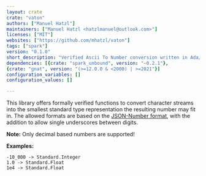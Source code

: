 ```yaml
---
layout: crate
crate: "vaton"
authors: ["Manuel Hatzl"]
maintainers: ["Manuel Hatzl <hatzlmanuel@outlook.com>"]
licenses: ["MIT"]
websites: ["https://github.com/mhatzl/vaton"]
tags: ["spark"]
version: "0.1.0"
short_description: "Verified Ascii To Number conversion written in Ada/SPARK"
dependencies: [{crate: "spark_unbound", version: "~0.2.1"},
{crate: "gnat", version: "(>=12.0.0 & <2000) | >=2021"}]
configuration_variables: []
configuration_values: []

---
```

This library offers formally verified functions to convert character streams into the smallest standard type representation the resulting number may fit in.
The allowed formats are based on the [JSON-Number format](https://www.json.org/json-en.html), with the addition to allow single underscores between digits.

**Note:** Only decimal based numbers are supported!

**Examples:**

```
-10_000 -> Standard.Integer
1.0 -> Standard.Float
1e4 -> Standard.Float
```


